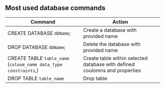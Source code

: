 ## Most used database commands

Command     | Action |
------------|--------|
CREATE DATABASE `dbName`; | Create a database with provided name |
DROP DATABASE `dbName`; | Delete the database with provided name |
CREATE TABLE `table_name` (`coloum_name data_type constraints`,)  | Create table within selected database with defined coulomns and properties |
DROP TABLE `table_name` | Drop table |